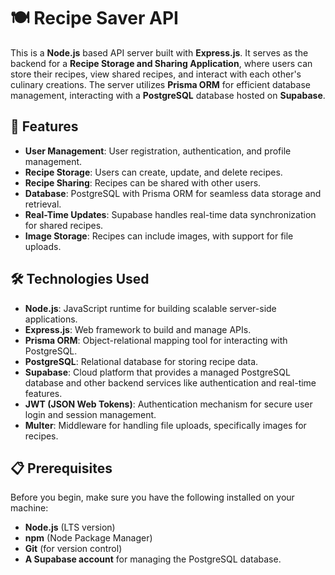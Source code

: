 # 🍽️ Recipe Saver API

This is a **Node.js** based API server built with **Express.js**. It serves as the backend for a **Recipe Storage and Sharing Application**, where users can store their recipes, view shared recipes, and interact with each other's culinary creations. The server utilizes **Prisma ORM** for efficient database management, interacting with a **PostgreSQL** database hosted on **Supabase**.

## 🚀 Features
- **User Management**: User registration, authentication, and profile management.
- **Recipe Storage**: Users can create, update, and delete recipes.
- **Recipe Sharing**: Recipes can be shared with other users.
- **Database**: PostgreSQL with Prisma ORM for seamless data storage and retrieval.
- **Real-Time Updates**: Supabase handles real-time data synchronization for shared recipes.
- **Image Storage**: Recipes can include images, with support for file uploads.
  
## 🛠️ Technologies Used
- **Node.js**: JavaScript runtime for building scalable server-side applications.
- **Express.js**: Web framework to build and manage APIs.
- **Prisma ORM**: Object-relational mapping tool for interacting with PostgreSQL.
- **PostgreSQL**: Relational database for storing recipe data.
- **Supabase**: Cloud platform that provides a managed PostgreSQL database and other backend services like authentication and real-time features.
- **JWT (JSON Web Tokens)**: Authentication mechanism for secure user login and session management.
- **Multer**: Middleware for handling file uploads, specifically images for recipes.

## 📋 Prerequisites

Before you begin, make sure you have the following installed on your machine:
- **Node.js** (LTS version)
- **npm** (Node Package Manager)
- **Git** (for version control)
- **A Supabase account** for managing the PostgreSQL database.


